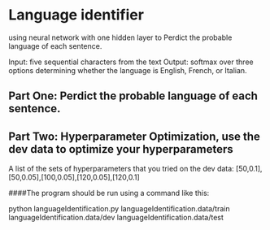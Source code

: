 #	Language identifier
using neural network with one hidden layer to Perdict the probable language of each sentence. 

Input: five sequential characters from the text
Output: softmax over three options determining whether the language is English, French, or Italian.


##	Part One: Perdict the probable language of each sentence.


##	Part Two: Hyperparameter Optimization, use the dev data to optimize your hyperparameters

A list of the sets of hyperparameters that you tried on the dev data: [50,0.1],[50,0.05],[100,0.05],[120,0.05],[120,0.1]

####The program should be run using a command like this:

python languageIdentification.py languageIdentification.data/train
languageIdentification.data/dev languageIdentification.data/test
